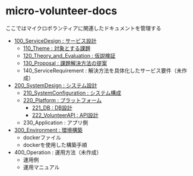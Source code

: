 # micro-volunteer-docs

ここではマイクロボランティアに関連したドキュメントを管理する

- [100_ServiceDesign : サービス設計](https://github.com/urashin/micro-volunteer-docs/tree/master/100_ServiceDesign)
  - [110_Theme : 対象とする課題](https://github.com/urashin/micro-volunteer-docs/blob/master/100_ServiceDesign/110_Theme.md)
  - [120_Theory_and_Evaluation : 仮説検証](https://github.com/urashin/micro-volunteer-docs/blob/master/100_ServiceDesign/120_Theory_and_Evaluation.md)
  - [130_Proposal : 課題解決方法の提案](https://github.com/urashin/micro-volunteer-docs/blob/master/100_ServiceDesign/130_Proposal.md)
  - 140_ServiceRequirement : 解決方法を具体化したサービス要件（未作成）
- [200_SystemDesign : システム設計](https://github.com/urashin/micro-volunteer-docs/tree/master/200_SystemDesign)
  - [210_SystemConfiguration : システム構成](https://github.com/urashin/micro-volunteer-docs/tree/master/200_SystemDesign/210_SystemConfiguration)
  - [220_Platform : プラットフォーム](https://github.com/urashin/micro-volunteer-docs/tree/master/200_SystemDesign/220_Platform)
    - [221_DB : DB設計](https://github.com/urashin/micro-volunteer-docs/tree/master/200_SystemDesign/220_Platform/221_DB)
    - [222_VolunteerAPI : API設計](https://github.com/urashin/micro-volunteer-docs/tree/master/200_SystemDesign/220_Platform/222_VolunteerAPI)
  - 230_Application : アプリ側
- [300_Environment : 環境構築](https://github.com/urashin/micro-volunteer-docs/tree/master/300_Environment)
  - dockerファイル
  - dockerを使用した構築手順
- 400_Operation : 運用方法（未作成）
  - 運用例
  - 運用マニュアル
